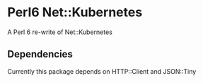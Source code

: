 # Perl6 Net::Kubernetes

A Perl 6 re-write of Net::Kubernetes

## Dependencies

Currently this package depends on HTTP::Client and JSON::Tiny
